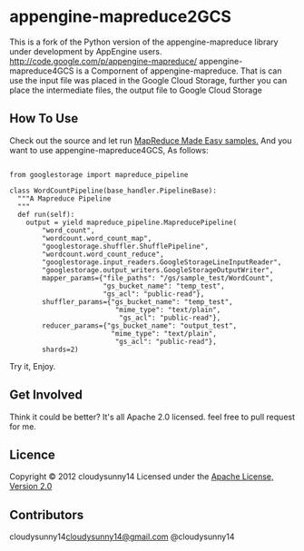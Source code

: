 appengine-mapreduce2GCS
=======================

This is a fork of the Python version of the appengine-mapreduce library under development by AppEngine users.
http://code.google.com/p/appengine-mapreduce/
appengine-mapreduce4GCS is a Compornent of appengine-mapreduce.
That is can use the input file was placed in the Google Cloud Storage, 
further you can place the intermediate files, the output file to Google Cloud Storage

How To Use
------
Check out the source and let run [MapReduce Made Easy samples.](http://code.google.com/p/appengine-mapreduce/source/checkout)
And you want to use appengine-mapreduce4GCS,
As follows:
<pre><code>
from googlestorage import mapreduce_pipeline

class WordCountPipeline(base_handler.PipelineBase):
  """A Mapreduce Pipeline
  """
  def run(self):
    output = yield mapreduce_pipeline.MapreducePipeline(
        "word_count",
        "wordcount.word_count_map",
        "googlestorage.shuffler.ShufflePipeline",
        "wordcount.word_count_reduce",
        "googlestorage.input_readers.GoogleStorageLineInputReader",
        "googlestorage.output_writers.GoogleStorageOutputWriter",
        mapper_params={"file_paths": "/gs/sample_test/WordCount",
                       "gs_bucket_name": "temp_test",
                       "gs_acl": "public-read"},
        shuffler_params={"gs_bucket_name": "temp_test",
                          "mime_type": "text/plain",
                           "gs_acl": "public-read"},
        reducer_params={"gs_bucket_name": "output_test",
                         "mime_type": "text/plain",
                          "gs_acl": "public-read"},
        shards=2)
</code></pre>
Try it, Enjoy.

Get Involved
----------
Think it could be better? It's all Apache 2.0 licensed.
feel free to pull request for me.

Licence
----------
Copyright &copy; 2012 cloudysunny14
Licensed under the [Apache License, Version 2.0][Apache]
 
[Apache]: http://www.apache.org/licenses/LICENSE-2.0

Contributors
----------
cloudysunny14<cloudysunny14@gmail.com> @cloudysunny14